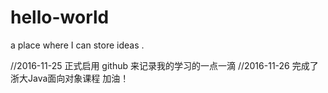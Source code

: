 # hello-world
a place where I can store ideas .

//2016-11-25 正式启用 github 来记录我的学习的一点一滴
//2016-11-26 完成了浙大Java面向对象课程 加油！
